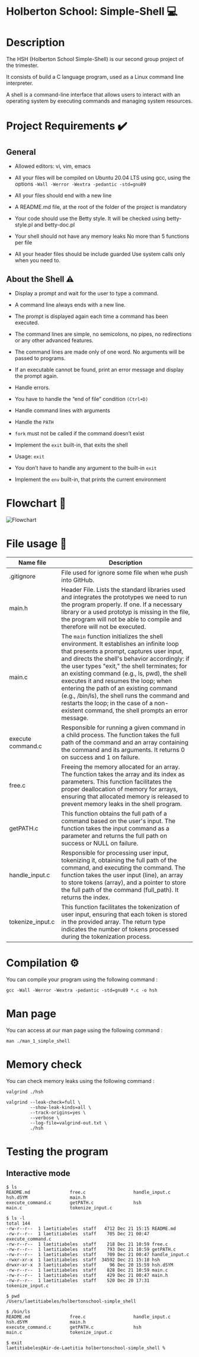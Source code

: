 # Holberton School: Simple-Shell 💻

# Description
The HSH (Holberton School Simple-Shell) is our second group project of the trimester. 

It consists of build a C language program, used as a Linux command line interpreter.

A shell is a command-line interface that allows users to interact with an operating system by executing commands and managing system resources.

# Project Requirements ✔️

## General
- Allowed editors: vi, vim, emacs

- All your files will be compiled on Ubuntu 20.04 LTS using gcc, using the options ``-Wall -Werror -Wextra -pedantic -std=gnu89``

- All your files should end with a new line
- A README.md file, at the root of the folder of the project is mandatory

- Your code should use the Betty style. It will be checked using betty-style.pl and betty-doc.pl

- Your shell should not have any memory leaks
    No more than 5 functions per file

- All your header files should be include guarded
    Use system calls only when you need to.


## About the Shell ⚠️

- Display a prompt and wait for the user to type a command. 

- A command line always ends with a new line.

- The prompt is displayed again each time a command has been executed.

- The command lines are simple, no semicolons, no pipes, no redirections or any other advanced features.

- The command lines are made only of one word. No arguments will be passed to programs.

- If an executable cannot be found, print an error message and display the prompt again.

- Handle errors.

- You have to handle the “end of file” condition ``(Ctrl+D)``

- Handle command lines with arguments

- Handle the ``PATH``

- ``fork`` must not be called if the command doesn’t exist
- Implement the ``exit`` built-in, that exits the shell

- Usage: ``exit``

- You don’t have to handle any argument to the built-in ``exit``

- Implement the ``env`` built-in, that prints the current environment

# Flowchart 🧠
![Flowchart](https://i.ibb.co/dcLHHt2/Capture-d-cran-2023-12-21-14-43-07.png)

# File usage 📂
| Name file      | Description |
| ----------- | ----------- |
| .gitignore      | File used for ignore some file when whe push into GitHub.       |
| main.h   | Header File. Lists the standard libraries used and integrates the prototypes we need to run the program properly. If one. If a necessary library or a used prototyp is missing in the file, the program will not be able to compile and therefore will not be executed.        |
| main.c | The `main` function initializes the shell environment. It establishes an infinite loop that presents a prompt, captures user input, and directs the shell's behavior accordingly: if the user types "exit," the shell terminates; for an existing command (e.g., ls, pwd), the shell executes it and resumes the loop; when entering the path of an existing command (e.g., /bin/ls), the shell runs the command and restarts the loop; in the case of a non-existent command, the shell prompts an error message.|
| execute command.c | Responsible for running a given command in a child process. The function takes the full path of the command and an array containing the command and its arguments. It returns 0 on success and 1 on failure.|
| free.c | Freeing the memory allocated for an array. The function takes the array and its index as parameters. This function facilitates the proper deallocation of memory for arrays, ensuring that allocated memory is released to prevent memory leaks in the shell program. | 
| getPATH.c | This function obtains the full path of a command based on the user's input. The function takes the input command as a parameter and returns the full path on success or NULL on failure. |
| handle_input.c | Responsible for processing user input, tokenizing it, obtaining the full path of the command, and executing the command. The function takes the user input (line), an array to store tokens (array), and a pointer to store the full path of the command (full_path). It returns the index. |
| tokenize_input.c | This function facilitates the tokenization of user input, ensuring that each token is stored in the provided array. The return type indicates the number of tokens processed during the tokenization process. |

# Compilation ⚙️

You can compile your program using the following command :

``gcc -Wall -Werror -Wextra -pedantic -std=gnu89 *.c -o hsh``

# Man page

You can access at our man page using the following command :

``man ./man_1_simple_shell``

# Memory check

You can check memory leaks using the following command :

``valgrind ./hsh``

```
valgrind --leak-check=full \
         --show-leak-kinds=all \
         --track-origins=yes \
         --verbose \
         --log-file=valgrind-out.txt \
         ./hsh
```

# Testing the program
## Interactive mode 
```
$ ls
README.md               free.c                  handle_input.c          hsh.dSYM                main.h
execute_command.c       getPATH.c               hsh                     main.c                  tokenize_input.c
```

```
$ ls -l
total 144
-rw-r--r--  1 laetitiabeles  staff   4712 Dec 21 15:15 README.md
-rw-r--r--  1 laetitiabeles  staff    705 Dec 21 00:47 execute_command.c
-rw-r--r--  1 laetitiabeles  staff    218 Dec 21 10:59 free.c
-rw-r--r--  1 laetitiabeles  staff    793 Dec 21 10:59 getPATH.c
-rw-r--r--  1 laetitiabeles  staff    709 Dec 21 00:47 handle_input.c
-rwxr-xr-x  1 laetitiabeles  staff  34592 Dec 21 15:18 hsh
drwxr-xr-x  3 laetitiabeles  staff     96 Dec 20 15:59 hsh.dSYM
-rw-r--r--  1 laetitiabeles  staff    828 Dec 21 10:59 main.c
-rw-r--r--  1 laetitiabeles  staff    429 Dec 21 00:47 main.h
-rw-r--r--  1 laetitiabeles  staff    520 Dec 20 17:31 tokenize_input.c
```

```
$ pwd
/Users/laetitiabeles/holbertonschool-simple_shell
```

```
$ /bin/ls
README.md               free.c                  handle_input.c          hsh.dSYM                main.h
execute_command.c       getPATH.c               hsh                     main.c                  tokenize_input.c
```

```
$ exit
laetitiabeles@Air-de-Laetitia holbertonschool-simple_shell % 
```